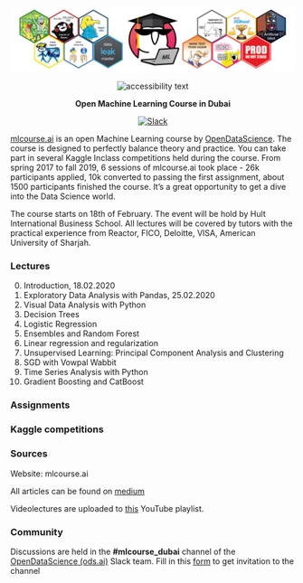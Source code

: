 <div align="center">

![ODS stickers](https://github.com/Yorko/mlcourse.ai/blob/master/img/ods_stickers.jpg)

<p align="center">
  <img src="https://github.com/DmitriiDenisov/mlcourse_dubai/blob/master/df-dubai-logo.png" width="300" alt="accessibility text">
</p>

**Open Machine Learning Course in Dubai**

[![Slack](https://img.shields.io/badge/slack-ods.ai-green)]()

</div>
  
[mlcourse.ai](https://mlcourse.ai) is an open Machine Learning course by [OpenDataScience](https://ods.ai/en/). The course is designed to perfectly balance theory and practice. You can take part in several Kaggle Inclass competitions held during the course. From spring 2017 to fall 2019, 6 sessions of mlcourse.ai took place - 26k participants applied, 10k converted to passing the first assignment, about 1500 participants finished the course. It’s a great opportunity to get a dive into the Data Science world.


The course starts on 18th of February. The event will be hold by Hult International Business School.
All lectures will be covered by tutors with the practical experience from Reactor, FICO, Deloitte, VISA, American University of Sharjah.

### Lectures
0. Introduction, 18.02.2020
1. Exploratory Data Analysis with Pandas, 25.02.2020
2. Visual Data Analysis with Python
3. Decision Trees
4. Logistic Regression
5. Ensembles and Random Forest
6. Linear regression and regularization
7. Unsupervised Learning: Principal Component Analysis and Clustering
8. SGD with Vowpal Wabbit
9. Time Series Analysis with Python
10. Gradient Boosting and CatBoost

### Assignments


### Kaggle competitions

### Sources
Website: mlcourse.ai

All articles can be found on [medium](https://medium.com/open-machine-learning-course)

Videolectures are uploaded to [this](https://bit.ly/2zY6Xe2) YouTube playlist.


### Community
Discussions are held in the **#mlcourse_dubai** channel of the [OpenDataScience (ods.ai)](https://ods.ai/en/) Slack team.
Fill in this [form]() to get invitation to the channel 

